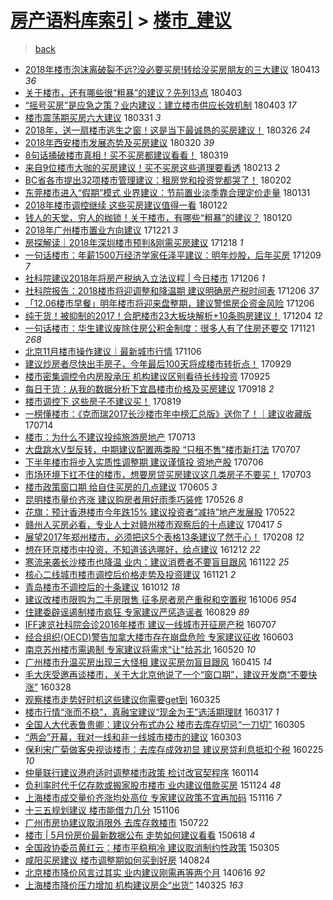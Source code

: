 [房产语料库索引](../../README.md)  > [楼市_建议](楼市_建议.md)
====
> [back](../README.md)

- [2018年楼市泡沫离破裂不远?没必要买房!转给没买房朋友的三大建议](http://jkwz.applinzi.com/ittc/7091388103791215627.html#2018%E5%B9%B4%E6%A5%BC%E5%B8%82%E6%B3%A1%E6%B2%AB%E7%A6%BB%E7%A0%B4%E8%A3%82%E4%B8%8D%E8%BF%9C%3F%E6%B2%A1%E5%BF%85%E8%A6%81%E4%B9%B0%E6%88%BF%21%E8%BD%AC%E7%BB%99%E6%B2%A1%E4%B9%B0%E6%88%BF%E6%9C%8B%E5%8F%8B%E7%9A%84%E4%B8%89%E5%A4%A7%E5%BB%BA%E8%AE%AE) 180413 *36* 
- [关于楼市，还有哪些很“粗暴”的建议？先列13点](http://jkwz.applinzi.com/ittc/7087875178988307466.html#%E5%85%B3%E4%BA%8E%E6%A5%BC%E5%B8%82%EF%BC%8C%E8%BF%98%E6%9C%89%E5%93%AA%E4%BA%9B%E5%BE%88%E2%80%9C%E7%B2%97%E6%9A%B4%E2%80%9D%E7%9A%84%E5%BB%BA%E8%AE%AE%EF%BC%9F%E5%85%88%E5%88%9713%E7%82%B9) 180403  
- [“摇号买房”是应急之策？业内建议：建立楼市供应长效机制](http://jkwz.applinzi.com/ittc/7087650709409629191.html#%E2%80%9C%E6%91%87%E5%8F%B7%E4%B9%B0%E6%88%BF%E2%80%9D%E6%98%AF%E5%BA%94%E6%80%A5%E4%B9%8B%E7%AD%96%EF%BC%9F%E4%B8%9A%E5%86%85%E5%BB%BA%E8%AE%AE%EF%BC%9A%E5%BB%BA%E7%AB%8B%E6%A5%BC%E5%B8%82%E4%BE%9B%E5%BA%94%E9%95%BF%E6%95%88%E6%9C%BA%E5%88%B6) 180403 *17* 
- [楼市震荡期买房六大建议](http://jkwz.applinzi.com/ittc/7086663691795956742.html#%E6%A5%BC%E5%B8%82%E9%9C%87%E8%8D%A1%E6%9C%9F%E4%B9%B0%E6%88%BF%E5%85%AD%E5%A4%A7%E5%BB%BA%E8%AE%AE) 180331 *3* 
- [2018年，送一扇楼市逃生之窗！这是当下最诚恳的买房建议！](http://jkwz.applinzi.com/ittc/7084828099625878538.html#2018%E5%B9%B4%EF%BC%8C%E9%80%81%E4%B8%80%E6%89%87%E6%A5%BC%E5%B8%82%E9%80%83%E7%94%9F%E4%B9%8B%E7%AA%97%EF%BC%81%E8%BF%99%E6%98%AF%E5%BD%93%E4%B8%8B%E6%9C%80%E8%AF%9A%E6%81%B3%E7%9A%84%E4%B9%B0%E6%88%BF%E5%BB%BA%E8%AE%AE%EF%BC%81) 180326 *24* 
- [2018年西安楼市发展态势及买房建议](http://jkwz.applinzi.com/ittc/7082582897049732106.html#2018%E5%B9%B4%E8%A5%BF%E5%AE%89%E6%A5%BC%E5%B8%82%E5%8F%91%E5%B1%95%E6%80%81%E5%8A%BF%E5%8F%8A%E4%B9%B0%E6%88%BF%E5%BB%BA%E8%AE%AE) 180320 *39* 
- [8句话捅破楼市真相！买不买房都建议看看！](http://jkwz.applinzi.com/ittc/7082154245623383050.html#8%E5%8F%A5%E8%AF%9D%E6%8D%85%E7%A0%B4%E6%A5%BC%E5%B8%82%E7%9C%9F%E7%9B%B8%EF%BC%81%E4%B9%B0%E4%B8%8D%E4%B9%B0%E6%88%BF%E9%83%BD%E5%BB%BA%E8%AE%AE%E7%9C%8B%E7%9C%8B%EF%BC%81) 180319  
- [来自9位楼市大咖的买房建议！买不买房这些道理要看透](http://jkwz.applinzi.com/ittc/7069509162939974666.html#%E6%9D%A5%E8%87%AA9%E4%BD%8D%E6%A5%BC%E5%B8%82%E5%A4%A7%E5%92%96%E7%9A%84%E4%B9%B0%E6%88%BF%E5%BB%BA%E8%AE%AE%EF%BC%81%E4%B9%B0%E4%B8%8D%E4%B9%B0%E6%88%BF%E8%BF%99%E4%BA%9B%E9%81%93%E7%90%86%E8%A6%81%E7%9C%8B%E9%80%8F) 180213 *2* 
- [BC省各市提出32项楼市管理建议：租房党和投资党都哭了！](http://jkwz.applinzi.com/ittc/7065364215823336455.html#BC%E7%9C%81%E5%90%84%E5%B8%82%E6%8F%90%E5%87%BA32%E9%A1%B9%E6%A5%BC%E5%B8%82%E7%AE%A1%E7%90%86%E5%BB%BA%E8%AE%AE%EF%BC%9A%E7%A7%9F%E6%88%BF%E5%85%9A%E5%92%8C%E6%8A%95%E8%B5%84%E5%85%9A%E9%83%BD%E5%93%AD%E4%BA%86%EF%BC%81) 180202  
- [东莞楼市进入“假期”模式 业界建议：节前置业淡季靠合理定价走量](http://jkwz.applinzi.com/ittc/7064674542302004241.html#%E4%B8%9C%E8%8E%9E%E6%A5%BC%E5%B8%82%E8%BF%9B%E5%85%A5%E2%80%9C%E5%81%87%E6%9C%9F%E2%80%9D%E6%A8%A1%E5%BC%8F+%E4%B8%9A%E7%95%8C%E5%BB%BA%E8%AE%AE%EF%BC%9A%E8%8A%82%E5%89%8D%E7%BD%AE%E4%B8%9A%E6%B7%A1%E5%AD%A3%E9%9D%A0%E5%90%88%E7%90%86%E5%AE%9A%E4%BB%B7%E8%B5%B0%E9%87%8F) 180131  
- [2018年楼市调控继续 这些买房建议值得一看](http://jkwz.applinzi.com/ittc/7061351183111701511.html#2018%E5%B9%B4%E6%A5%BC%E5%B8%82%E8%B0%83%E6%8E%A7%E7%BB%A7%E7%BB%AD+%E8%BF%99%E4%BA%9B%E4%B9%B0%E6%88%BF%E5%BB%BA%E8%AE%AE%E5%80%BC%E5%BE%97%E4%B8%80%E7%9C%8B) 180122  
- [钱人的天堂，穷人的枷锁！关于楼市，有哪些“粗暴”的建议？](http://jkwz.applinzi.com/ittc/7059991971945251847.html#%E9%92%B1%E4%BA%BA%E7%9A%84%E5%A4%A9%E5%A0%82%EF%BC%8C%E7%A9%B7%E4%BA%BA%E7%9A%84%E6%9E%B7%E9%94%81%EF%BC%81%E5%85%B3%E4%BA%8E%E6%A5%BC%E5%B8%82%EF%BC%8C%E6%9C%89%E5%93%AA%E4%BA%9B%E2%80%9C%E7%B2%97%E6%9A%B4%E2%80%9D%E7%9A%84%E5%BB%BA%E8%AE%AE%EF%BC%9F) 180120  
- [2018年广州楼市置业方向建议](http://jkwz.applinzi.com/ittc/7049547797823489041.html#2018%E5%B9%B4%E5%B9%BF%E5%B7%9E%E6%A5%BC%E5%B8%82%E7%BD%AE%E4%B8%9A%E6%96%B9%E5%90%91%E5%BB%BA%E8%AE%AE) 171221 *3* 
- [房探解读｜2018年深圳楼市预判&amp;刚需买房建议](http://jkwz.applinzi.com/ittc/7048497085270197265.html#%E6%88%BF%E6%8E%A2%E8%A7%A3%E8%AF%BB%EF%BD%9C2018%E5%B9%B4%E6%B7%B1%E5%9C%B3%E6%A5%BC%E5%B8%82%E9%A2%84%E5%88%A4%26amp%3B%E5%88%9A%E9%9C%80%E4%B9%B0%E6%88%BF%E5%BB%BA%E8%AE%AE) 171218 *1* 
- [一句话楼市：年薪1500万经济学家任泽平建议：明年炒股，后年买房](http://jkwz.applinzi.com/ittc/7045097123693986832.html#%E4%B8%80%E5%8F%A5%E8%AF%9D%E6%A5%BC%E5%B8%82%EF%BC%9A%E5%B9%B4%E8%96%AA1500%E4%B8%87%E7%BB%8F%E6%B5%8E%E5%AD%A6%E5%AE%B6%E4%BB%BB%E6%B3%BD%E5%B9%B3%E5%BB%BA%E8%AE%AE%EF%BC%9A%E6%98%8E%E5%B9%B4%E7%82%92%E8%82%A1%EF%BC%8C%E5%90%8E%E5%B9%B4%E4%B9%B0%E6%88%BF) 171209 *7* 
- [社科院建议2018年将房产税纳入立法议程 | 今日楼市](http://jkwz.applinzi.com/ittc/7044028174613087248.html#%E7%A4%BE%E7%A7%91%E9%99%A2%E5%BB%BA%E8%AE%AE2018%E5%B9%B4%E5%B0%86%E6%88%BF%E4%BA%A7%E7%A8%8E%E7%BA%B3%E5%85%A5%E7%AB%8B%E6%B3%95%E8%AE%AE%E7%A8%8B+%7C+%E4%BB%8A%E6%97%A5%E6%A5%BC%E5%B8%82) 171206 *1* 
- [社科院报告：2018楼市将迎调整和降温期 建议明确房产税时间表](http://jkwz.applinzi.com/ittc/7043969286165496848.html#%E7%A4%BE%E7%A7%91%E9%99%A2%E6%8A%A5%E5%91%8A%EF%BC%9A2018%E6%A5%BC%E5%B8%82%E5%B0%86%E8%BF%8E%E8%B0%83%E6%95%B4%E5%92%8C%E9%99%8D%E6%B8%A9%E6%9C%9F+%E5%BB%BA%E8%AE%AE%E6%98%8E%E7%A1%AE%E6%88%BF%E4%BA%A7%E7%A8%8E%E6%97%B6%E9%97%B4%E8%A1%A8) 171206 *37* 
- [「12.06楼市早餐」明年楼市将迎来盘整期，建议警惕房企资金风险](http://jkwz.applinzi.com/ittc/7043907349889156113.html#%E3%80%8C12.06%E6%A5%BC%E5%B8%82%E6%97%A9%E9%A4%90%E3%80%8D%E6%98%8E%E5%B9%B4%E6%A5%BC%E5%B8%82%E5%B0%86%E8%BF%8E%E6%9D%A5%E7%9B%98%E6%95%B4%E6%9C%9F%EF%BC%8C%E5%BB%BA%E8%AE%AE%E8%AD%A6%E6%83%95%E6%88%BF%E4%BC%81%E8%B5%84%E9%87%91%E9%A3%8E%E9%99%A9) 171206  
- [纯干货！被抑制的2017！合肥楼市23大板块解析+10条购房建议！](http://jkwz.applinzi.com/ittc/7043161991047283729.html#%E7%BA%AF%E5%B9%B2%E8%B4%A7%EF%BC%81%E8%A2%AB%E6%8A%91%E5%88%B6%E7%9A%842017%EF%BC%81%E5%90%88%E8%82%A5%E6%A5%BC%E5%B8%8223%E5%A4%A7%E6%9D%BF%E5%9D%97%E8%A7%A3%E6%9E%90%2B10%E6%9D%A1%E8%B4%AD%E6%88%BF%E5%BB%BA%E8%AE%AE%EF%BC%81) 171204 *12* 
- [一句话楼市：华生建议废除住房公积金制度：很多人有了住房还要交](http://jkwz.applinzi.com/ittc/7038387742252205073.html#%E4%B8%80%E5%8F%A5%E8%AF%9D%E6%A5%BC%E5%B8%82%EF%BC%9A%E5%8D%8E%E7%94%9F%E5%BB%BA%E8%AE%AE%E5%BA%9F%E9%99%A4%E4%BD%8F%E6%88%BF%E5%85%AC%E7%A7%AF%E9%87%91%E5%88%B6%E5%BA%A6%EF%BC%9A%E5%BE%88%E5%A4%9A%E4%BA%BA%E6%9C%89%E4%BA%86%E4%BD%8F%E6%88%BF%E8%BF%98%E8%A6%81%E4%BA%A4) 171121 *268* 
- [北京11月楼市操作建议｜最新城市行情](http://jkwz.applinzi.com/ittc/7032857233963090961.html#%E5%8C%97%E4%BA%AC11%E6%9C%88%E6%A5%BC%E5%B8%82%E6%93%8D%E4%BD%9C%E5%BB%BA%E8%AE%AE%EF%BD%9C%E6%9C%80%E6%96%B0%E5%9F%8E%E5%B8%82%E8%A1%8C%E6%83%85) 171106  
- [建议炒房者尽快出手房子，今年最后100天将成楼市转折点！](http://jkwz.applinzi.com/ittc/7018769032348697616.html#%E5%BB%BA%E8%AE%AE%E7%82%92%E6%88%BF%E8%80%85%E5%B0%BD%E5%BF%AB%E5%87%BA%E6%89%8B%E6%88%BF%E5%AD%90%EF%BC%8C%E4%BB%8A%E5%B9%B4%E6%9C%80%E5%90%8E100%E5%A4%A9%E5%B0%86%E6%88%90%E6%A5%BC%E5%B8%82%E8%BD%AC%E6%8A%98%E7%82%B9%EF%BC%81) 170929  
- [楼市密集调控令内房股承压 机构建议区别看待长线投资](http://jkwz.applinzi.com/ittc/7017274174467474448.html#%E6%A5%BC%E5%B8%82%E5%AF%86%E9%9B%86%E8%B0%83%E6%8E%A7%E4%BB%A4%E5%86%85%E6%88%BF%E8%82%A1%E6%89%BF%E5%8E%8B+%E6%9C%BA%E6%9E%84%E5%BB%BA%E8%AE%AE%E5%8C%BA%E5%88%AB%E7%9C%8B%E5%BE%85%E9%95%BF%E7%BA%BF%E6%8A%95%E8%B5%84) 170925  
- [每日干货：从我的数据分析下宜昌楼市价格及买房建议](http://jkwz.applinzi.com/ittc/7014770757559911441.html#%E6%AF%8F%E6%97%A5%E5%B9%B2%E8%B4%A7%EF%BC%9A%E4%BB%8E%E6%88%91%E7%9A%84%E6%95%B0%E6%8D%AE%E5%88%86%E6%9E%90%E4%B8%8B%E5%AE%9C%E6%98%8C%E6%A5%BC%E5%B8%82%E4%BB%B7%E6%A0%BC%E5%8F%8A%E4%B9%B0%E6%88%BF%E5%BB%BA%E8%AE%AE) 170918 *2* 
- [楼市调控下 这些房子不建议买！](http://jkwz.applinzi.com/ittc/7003565063477396496.html#%E6%A5%BC%E5%B8%82%E8%B0%83%E6%8E%A7%E4%B8%8B+%E8%BF%99%E4%BA%9B%E6%88%BF%E5%AD%90%E4%B8%8D%E5%BB%BA%E8%AE%AE%E4%B9%B0%EF%BC%81) 170819  
- [一榜懂楼市：《克而瑞2017长沙楼市年中榜汇总版》送你了！｜建议收藏版](http://jkwz.applinzi.com/ittc/6989826859284825105.html#%E4%B8%80%E6%A6%9C%E6%87%82%E6%A5%BC%E5%B8%82%EF%BC%9A%E3%80%8A%E5%85%8B%E8%80%8C%E7%91%9E2017%E9%95%BF%E6%B2%99%E6%A5%BC%E5%B8%82%E5%B9%B4%E4%B8%AD%E6%A6%9C%E6%B1%87%E6%80%BB%E7%89%88%E3%80%8B%E9%80%81%E4%BD%A0%E4%BA%86%EF%BC%81%EF%BD%9C%E5%BB%BA%E8%AE%AE%E6%94%B6%E8%97%8F%E7%89%88) 170714  
- [楼市：为什么不建议投纯旅游房地产](http://jkwz.applinzi.com/ittc/6989705123318989840.html#%E6%A5%BC%E5%B8%82%EF%BC%9A%E4%B8%BA%E4%BB%80%E4%B9%88%E4%B8%8D%E5%BB%BA%E8%AE%AE%E6%8A%95%E7%BA%AF%E6%97%85%E6%B8%B8%E6%88%BF%E5%9C%B0%E4%BA%A7) 170713  
- [大盘跳水V型反转，中期建议配置两类股 “只租不售”楼市新打法](http://jkwz.applinzi.com/ittc/6987505592535876613.html#%E5%A4%A7%E7%9B%98%E8%B7%B3%E6%B0%B4V%E5%9E%8B%E5%8F%8D%E8%BD%AC%EF%BC%8C%E4%B8%AD%E6%9C%9F%E5%BB%BA%E8%AE%AE%E9%85%8D%E7%BD%AE%E4%B8%A4%E7%B1%BB%E8%82%A1+%E2%80%9C%E5%8F%AA%E7%A7%9F%E4%B8%8D%E5%94%AE%E2%80%9D%E6%A5%BC%E5%B8%82%E6%96%B0%E6%89%93%E6%B3%95) 170707  
- [下半年楼市将步入实质性调整期 建议谨慎投 资地产股](http://jkwz.applinzi.com/ittc/6987075597028033552.html#%E4%B8%8B%E5%8D%8A%E5%B9%B4%E6%A5%BC%E5%B8%82%E5%B0%86%E6%AD%A5%E5%85%A5%E5%AE%9E%E8%B4%A8%E6%80%A7%E8%B0%83%E6%95%B4%E6%9C%9F+%E5%BB%BA%E8%AE%AE%E8%B0%A8%E6%85%8E%E6%8A%95+%E8%B5%84%E5%9C%B0%E4%BA%A7%E8%82%A1) 170706  
- [市场环境下扛不住的楼市，想要房贷买房建议这几类房子不要买！](http://jkwz.applinzi.com/ittc/6986039883477812229.html#%E5%B8%82%E5%9C%BA%E7%8E%AF%E5%A2%83%E4%B8%8B%E6%89%9B%E4%B8%8D%E4%BD%8F%E7%9A%84%E6%A5%BC%E5%B8%82%EF%BC%8C%E6%83%B3%E8%A6%81%E6%88%BF%E8%B4%B7%E4%B9%B0%E6%88%BF%E5%BB%BA%E8%AE%AE%E8%BF%99%E5%87%A0%E7%B1%BB%E6%88%BF%E5%AD%90%E4%B8%8D%E8%A6%81%E4%B9%B0%EF%BC%81) 170703  
- [楼市政策窗口期 给自住买房的几点建议](http://jkwz.applinzi.com/ittc/6975692113579607045.html#%E6%A5%BC%E5%B8%82%E6%94%BF%E7%AD%96%E7%AA%97%E5%8F%A3%E6%9C%9F+%E7%BB%99%E8%87%AA%E4%BD%8F%E4%B9%B0%E6%88%BF%E7%9A%84%E5%87%A0%E7%82%B9%E5%BB%BA%E8%AE%AE) 170605 *3* 
- [昆明楼市量价齐涨 建议购房者用好雨季巧装修](http://jkwz.applinzi.com/ittc/6971900739986129925.html#%E6%98%86%E6%98%8E%E6%A5%BC%E5%B8%82%E9%87%8F%E4%BB%B7%E9%BD%90%E6%B6%A8+%E5%BB%BA%E8%AE%AE%E8%B4%AD%E6%88%BF%E8%80%85%E7%94%A8%E5%A5%BD%E9%9B%A8%E5%AD%A3%E5%B7%A7%E8%A3%85%E4%BF%AE) 170526 *8* 
- [花旗：预计香港楼市今年跌15% 建议投资者“减持”地产发展股](http://jkwz.applinzi.com/ittc/6970510897230382085.html#%E8%8A%B1%E6%97%97%EF%BC%9A%E9%A2%84%E8%AE%A1%E9%A6%99%E6%B8%AF%E6%A5%BC%E5%B8%82%E4%BB%8A%E5%B9%B4%E8%B7%8C15%25+%E5%BB%BA%E8%AE%AE%E6%8A%95%E8%B5%84%E8%80%85%E2%80%9C%E5%87%8F%E6%8C%81%E2%80%9D%E5%9C%B0%E4%BA%A7%E5%8F%91%E5%B1%95%E8%82%A1) 170522  
- [赣州人买房必看，专业人士对赣州楼市观察后的十点建议](http://jkwz.applinzi.com/ittc/6957438980575462405.html#%E8%B5%A3%E5%B7%9E%E4%BA%BA%E4%B9%B0%E6%88%BF%E5%BF%85%E7%9C%8B%EF%BC%8C%E4%B8%93%E4%B8%9A%E4%BA%BA%E5%A3%AB%E5%AF%B9%E8%B5%A3%E5%B7%9E%E6%A5%BC%E5%B8%82%E8%A7%82%E5%AF%9F%E5%90%8E%E7%9A%84%E5%8D%81%E7%82%B9%E5%BB%BA%E8%AE%AE) 170417 *5* 
- [展望2017年郑州楼市，必须把这5个表格13条建议了然于心！](http://jkwz.applinzi.com/ittc/6932223414189425668.html#%E5%B1%95%E6%9C%9B2017%E5%B9%B4%E9%83%91%E5%B7%9E%E6%A5%BC%E5%B8%82%EF%BC%8C%E5%BF%85%E9%A1%BB%E6%8A%8A%E8%BF%995%E4%B8%AA%E8%A1%A8%E6%A0%BC13%E6%9D%A1%E5%BB%BA%E8%AE%AE%E4%BA%86%E7%84%B6%E4%BA%8E%E5%BF%83%EF%BC%81) 170208 *12* 
- [想在环京楼市中投资，不知道该选哪好，给点建议](http://jkwz.applinzi.com/ittc/6910894543557100549.html#%E6%83%B3%E5%9C%A8%E7%8E%AF%E4%BA%AC%E6%A5%BC%E5%B8%82%E4%B8%AD%E6%8A%95%E8%B5%84%EF%BC%8C%E4%B8%8D%E7%9F%A5%E9%81%93%E8%AF%A5%E9%80%89%E5%93%AA%E5%A5%BD%EF%BC%8C%E7%BB%99%E7%82%B9%E5%BB%BA%E8%AE%AE) 161212 *22* 
- [寒流来袭长沙楼市也降温 业内：建议消费者不要盲目跟风](http://jkwz.applinzi.com/ittc/6903264263157580805.html#%E5%AF%92%E6%B5%81%E6%9D%A5%E8%A2%AD%E9%95%BF%E6%B2%99%E6%A5%BC%E5%B8%82%E4%B9%9F%E9%99%8D%E6%B8%A9+%E4%B8%9A%E5%86%85%EF%BC%9A%E5%BB%BA%E8%AE%AE%E6%B6%88%E8%B4%B9%E8%80%85%E4%B8%8D%E8%A6%81%E7%9B%B2%E7%9B%AE%E8%B7%9F%E9%A3%8E) 161122 *25* 
- [核心二线城市楼市调控后价格走势及投资建议](http://jkwz.applinzi.com/ittc/6902990458170377221.html#%E6%A0%B8%E5%BF%83%E4%BA%8C%E7%BA%BF%E5%9F%8E%E5%B8%82%E6%A5%BC%E5%B8%82%E8%B0%83%E6%8E%A7%E5%90%8E%E4%BB%B7%E6%A0%BC%E8%B5%B0%E5%8A%BF%E5%8F%8A%E6%8A%95%E8%B5%84%E5%BB%BA%E8%AE%AE) 161121 *2* 
- [青岛楼市不调控后的十条建议](http://jkwz.applinzi.com/ittc/6888018412017550340.html#%E9%9D%92%E5%B2%9B%E6%A5%BC%E5%B8%82%E4%B8%8D%E8%B0%83%E6%8E%A7%E5%90%8E%E7%9A%84%E5%8D%81%E6%9D%A1%E5%BB%BA%E8%AE%AE) 161012 *18* 
- [建议改楼市限购为二手房限售  征多房者房产重税和空置税](http://jkwz.applinzi.com/ittc/6885919353140151301.html#%E5%BB%BA%E8%AE%AE%E6%94%B9%E6%A5%BC%E5%B8%82%E9%99%90%E8%B4%AD%E4%B8%BA%E4%BA%8C%E6%89%8B%E6%88%BF%E9%99%90%E5%94%AE++%E5%BE%81%E5%A4%9A%E6%88%BF%E8%80%85%E6%88%BF%E4%BA%A7%E9%87%8D%E7%A8%8E%E5%92%8C%E7%A9%BA%E7%BD%AE%E7%A8%8E) 161006 *954* 
- [住建委辟谣遏制楼市疯狂 专家建议严惩造谣者](http://jkwz.applinzi.com/ittc/6871904068016014341.html#%E4%BD%8F%E5%BB%BA%E5%A7%94%E8%BE%9F%E8%B0%A3%E9%81%8F%E5%88%B6%E6%A5%BC%E5%B8%82%E7%96%AF%E7%8B%82+%E4%B8%93%E5%AE%B6%E5%BB%BA%E8%AE%AE%E4%B8%A5%E6%83%A9%E9%80%A0%E8%B0%A3%E8%80%85) 160829 *89* 
- [IFF速览社科院会诊2016年楼市 建议一线城市开征房产税](http://jkwz.applinzi.com/ittc/6852172619474011141.html#IFF%E9%80%9F%E8%A7%88%E7%A4%BE%E7%A7%91%E9%99%A2%E4%BC%9A%E8%AF%8A2016%E5%B9%B4%E6%A5%BC%E5%B8%82+%E5%BB%BA%E8%AE%AE%E4%B8%80%E7%BA%BF%E5%9F%8E%E5%B8%82%E5%BC%80%E5%BE%81%E6%88%BF%E4%BA%A7%E7%A8%8E) 160707  
- [经合组织(OECD)警告加拿大楼市存在崩盘危险 专家建议征收](http://jkwz.applinzi.com/ittc/6839405762111341573.html#%E7%BB%8F%E5%90%88%E7%BB%84%E7%BB%87%28OECD%29%E8%AD%A6%E5%91%8A%E5%8A%A0%E6%8B%BF%E5%A4%A7%E6%A5%BC%E5%B8%82%E5%AD%98%E5%9C%A8%E5%B4%A9%E7%9B%98%E5%8D%B1%E9%99%A9+%E4%B8%93%E5%AE%B6%E5%BB%BA%E8%AE%AE%E5%BE%81%E6%94%B6) 160603  
- [南京苏州楼市需遏制 专家建议将需求&quot;让&quot;给苏北](http://jkwz.applinzi.com/ittc/6834418192281502724.html#%E5%8D%97%E4%BA%AC%E8%8B%8F%E5%B7%9E%E6%A5%BC%E5%B8%82%E9%9C%80%E9%81%8F%E5%88%B6+%E4%B8%93%E5%AE%B6%E5%BB%BA%E8%AE%AE%E5%B0%86%E9%9C%80%E6%B1%82%26quot%3B%E8%AE%A9%26quot%3B%E7%BB%99%E8%8B%8F%E5%8C%97) 160520 *10* 
- [广州楼市升温买房出现三大怪相 建议买房勿盲目跟风](http://jkwz.applinzi.com/ittc/6821238134796715012.html#%E5%B9%BF%E5%B7%9E%E6%A5%BC%E5%B8%82%E5%8D%87%E6%B8%A9%E4%B9%B0%E6%88%BF%E5%87%BA%E7%8E%B0%E4%B8%89%E5%A4%A7%E6%80%AA%E7%9B%B8+%E5%BB%BA%E8%AE%AE%E4%B9%B0%E6%88%BF%E5%8B%BF%E7%9B%B2%E7%9B%AE%E8%B7%9F%E9%A3%8E) 160415 *14* 
- [毛大庆受邀再谈楼市，关于大北京他说了一个“窗口期”，建议开发商“不要快涨”](http://jkwz.applinzi.com/ittc/6814603986766152709.html#%E6%AF%9B%E5%A4%A7%E5%BA%86%E5%8F%97%E9%82%80%E5%86%8D%E8%B0%88%E6%A5%BC%E5%B8%82%EF%BC%8C%E5%85%B3%E4%BA%8E%E5%A4%A7%E5%8C%97%E4%BA%AC%E4%BB%96%E8%AF%B4%E4%BA%86%E4%B8%80%E4%B8%AA%E2%80%9C%E7%AA%97%E5%8F%A3%E6%9C%9F%E2%80%9D%EF%BC%8C%E5%BB%BA%E8%AE%AE%E5%BC%80%E5%8F%91%E5%95%86%E2%80%9C%E4%B8%8D%E8%A6%81%E5%BF%AB%E6%B6%A8%E2%80%9D) 160328  
- [观察楼市走势好时机这些建议你需要get到](http://jkwz.applinzi.com/ittc/6813393494861153285.html#%E8%A7%82%E5%AF%9F%E6%A5%BC%E5%B8%82%E8%B5%B0%E5%8A%BF%E5%A5%BD%E6%97%B6%E6%9C%BA%E8%BF%99%E4%BA%9B%E5%BB%BA%E8%AE%AE%E4%BD%A0%E9%9C%80%E8%A6%81get%E5%88%B0) 160325  
- [楼市行情“涨而不稳”，真融宝建议“现金为王”选活期理财](http://jkwz.applinzi.com/ittc/6810563806321181701.html#%E6%A5%BC%E5%B8%82%E8%A1%8C%E6%83%85%E2%80%9C%E6%B6%A8%E8%80%8C%E4%B8%8D%E7%A8%B3%E2%80%9D%EF%BC%8C%E7%9C%9F%E8%9E%8D%E5%AE%9D%E5%BB%BA%E8%AE%AE%E2%80%9C%E7%8E%B0%E9%87%91%E4%B8%BA%E7%8E%8B%E2%80%9D%E9%80%89%E6%B4%BB%E6%9C%9F%E7%90%86%E8%B4%A2) 160317 *1* 
- [全国人大代表鲁贵卿：建议分布式办公 楼市去库存切忌“一刀切”](http://jkwz.applinzi.com/ittc/6806086155577590788.html#%E5%85%A8%E5%9B%BD%E4%BA%BA%E5%A4%A7%E4%BB%A3%E8%A1%A8%E9%B2%81%E8%B4%B5%E5%8D%BF%EF%BC%9A%E5%BB%BA%E8%AE%AE%E5%88%86%E5%B8%83%E5%BC%8F%E5%8A%9E%E5%85%AC+%E6%A5%BC%E5%B8%82%E5%8E%BB%E5%BA%93%E5%AD%98%E5%88%87%E5%BF%8C%E2%80%9C%E4%B8%80%E5%88%80%E5%88%87%E2%80%9D) 160305  
- [“两会”开幕，我对一线和非一线城市楼市的建议](http://jkwz.applinzi.com/ittc/6805288829560816645.html#%E2%80%9C%E4%B8%A4%E4%BC%9A%E2%80%9D%E5%BC%80%E5%B9%95%EF%BC%8C%E6%88%91%E5%AF%B9%E4%B8%80%E7%BA%BF%E5%92%8C%E9%9D%9E%E4%B8%80%E7%BA%BF%E5%9F%8E%E5%B8%82%E6%A5%BC%E5%B8%82%E7%9A%84%E5%BB%BA%E8%AE%AE) 160303  
- [保利宋广菊做客央视谈楼市：去库存成效初显 建议房贷利息抵扣个税](http://jkwz.applinzi.com/ittc/6802759281078174724.html#%E4%BF%9D%E5%88%A9%E5%AE%8B%E5%B9%BF%E8%8F%8A%E5%81%9A%E5%AE%A2%E5%A4%AE%E8%A7%86%E8%B0%88%E6%A5%BC%E5%B8%82%EF%BC%9A%E5%8E%BB%E5%BA%93%E5%AD%98%E6%88%90%E6%95%88%E5%88%9D%E6%98%BE+%E5%BB%BA%E8%AE%AE%E6%88%BF%E8%B4%B7%E5%88%A9%E6%81%AF%E6%8A%B5%E6%89%A3%E4%B8%AA%E7%A8%8E) 160225 *10* 
- [仲量联行建议港府适时调整楼市政策 检讨改官契程序](http://jkwz.applinzi.com/ittc/6787072752464954372.html#%E4%BB%B2%E9%87%8F%E8%81%94%E8%A1%8C%E5%BB%BA%E8%AE%AE%E6%B8%AF%E5%BA%9C%E9%80%82%E6%97%B6%E8%B0%83%E6%95%B4%E6%A5%BC%E5%B8%82%E6%94%BF%E7%AD%96+%E6%A3%80%E8%AE%A8%E6%94%B9%E5%AE%98%E5%A5%91%E7%A8%8B%E5%BA%8F) 160114  
- [负利率时代千亿存款或搬家股市楼市 业内建议借款买房](http://jkwz.applinzi.com/ittc/6768310826629071876.html#%E8%B4%9F%E5%88%A9%E7%8E%87%E6%97%B6%E4%BB%A3%E5%8D%83%E4%BA%BF%E5%AD%98%E6%AC%BE%E6%88%96%E6%90%AC%E5%AE%B6%E8%82%A1%E5%B8%82%E6%A5%BC%E5%B8%82+%E4%B8%9A%E5%86%85%E5%BB%BA%E8%AE%AE%E5%80%9F%E6%AC%BE%E4%B9%B0%E6%88%BF) 151124 *48* 
- [上海楼市成交量价齐涨均处高位 专家建议政策不宜再加码](http://jkwz.applinzi.com/ittc/6765315477463368708.html#%E4%B8%8A%E6%B5%B7%E6%A5%BC%E5%B8%82%E6%88%90%E4%BA%A4%E9%87%8F%E4%BB%B7%E9%BD%90%E6%B6%A8%E5%9D%87%E5%A4%84%E9%AB%98%E4%BD%8D+%E4%B8%93%E5%AE%B6%E5%BB%BA%E8%AE%AE%E6%94%BF%E7%AD%96%E4%B8%8D%E5%AE%9C%E5%86%8D%E5%8A%A0%E7%A0%81) 151116 *7* 
- [十三五规划建议 楼市能借力几分](http://jkwz.applinzi.com/ittc/6761439210951410693.html#%E5%8D%81%E4%B8%89%E4%BA%94%E8%A7%84%E5%88%92%E5%BB%BA%E8%AE%AE+%E6%A5%BC%E5%B8%82%E8%83%BD%E5%80%9F%E5%8A%9B%E5%87%A0%E5%88%86) 151106  
- [广州市房协建议取消限外 去库存救楼市](http://jkwz.applinzi.com/ittc/547650614928721913.html#%E5%B9%BF%E5%B7%9E%E5%B8%82%E6%88%BF%E5%8D%8F%E5%BB%BA%E8%AE%AE%E5%8F%96%E6%B6%88%E9%99%90%E5%A4%96+%E5%8E%BB%E5%BA%93%E5%AD%98%E6%95%91%E6%A5%BC%E5%B8%82) 150722  
- [楼市 | 5月份房价最新数据公布 走势如何建议看看](http://jkwz.applinzi.com/ittc/547650611422979319.html#%E6%A5%BC%E5%B8%82+%7C+5%E6%9C%88%E4%BB%BD%E6%88%BF%E4%BB%B7%E6%9C%80%E6%96%B0%E6%95%B0%E6%8D%AE%E5%85%AC%E5%B8%83+%E8%B5%B0%E5%8A%BF%E5%A6%82%E4%BD%95%E5%BB%BA%E8%AE%AE%E7%9C%8B%E7%9C%8B) 150618 *4* 
- [全国政协委员黄红云：楼市平稳稍冷 建议取消制约性政策](http://jkwz.applinzi.com/ittc/547650611395150912.html#%E5%85%A8%E5%9B%BD%E6%94%BF%E5%8D%8F%E5%A7%94%E5%91%98%E9%BB%84%E7%BA%A2%E4%BA%91%EF%BC%9A%E6%A5%BC%E5%B8%82%E5%B9%B3%E7%A8%B3%E7%A8%8D%E5%86%B7+%E5%BB%BA%E8%AE%AE%E5%8F%96%E6%B6%88%E5%88%B6%E7%BA%A6%E6%80%A7%E6%94%BF%E7%AD%96) 150305  
- [咸阳买房建议 楼市调整期如何买到好房](http://jkwz.applinzi.com/ittc/547650611371947077.html#%E5%92%B8%E9%98%B3%E4%B9%B0%E6%88%BF%E5%BB%BA%E8%AE%AE+%E6%A5%BC%E5%B8%82%E8%B0%83%E6%95%B4%E6%9C%9F%E5%A6%82%E4%BD%95%E4%B9%B0%E5%88%B0%E5%A5%BD%E6%88%BF) 140824  
- [北京楼市降价风言过其实 业内建议刚需再等两个月](http://jkwz.applinzi.com/ittc/547650611367840228.html#%E5%8C%97%E4%BA%AC%E6%A5%BC%E5%B8%82%E9%99%8D%E4%BB%B7%E9%A3%8E%E8%A8%80%E8%BF%87%E5%85%B6%E5%AE%9E+%E4%B8%9A%E5%86%85%E5%BB%BA%E8%AE%AE%E5%88%9A%E9%9C%80%E5%86%8D%E7%AD%89%E4%B8%A4%E4%B8%AA%E6%9C%88) 140616 *92* 
- [上海楼市降价压力增加 机构建议房企“出货”](http://jkwz.applinzi.com/ittc/547650611361140992.html#%E4%B8%8A%E6%B5%B7%E6%A5%BC%E5%B8%82%E9%99%8D%E4%BB%B7%E5%8E%8B%E5%8A%9B%E5%A2%9E%E5%8A%A0+%E6%9C%BA%E6%9E%84%E5%BB%BA%E8%AE%AE%E6%88%BF%E4%BC%81%E2%80%9C%E5%87%BA%E8%B4%A7%E2%80%9D) 140325 *163* 
